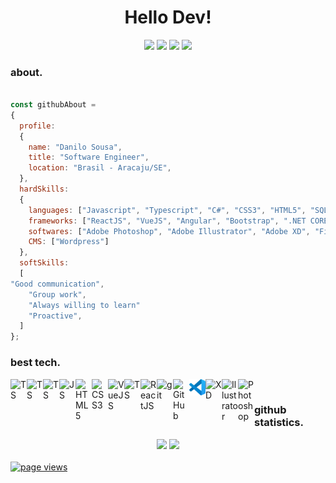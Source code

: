 
<h1 align="center">
  Hello Dev! 
</h1>
<!--  <span style=" max-widht:'40px'"><img src="https://raw.githubusercontent.com/iampavangandhi/iampavangandhi/master/gifs/Hi.gif" style="display: block;opacity: 1;width: 40px;"></span>   -->



<p align="center">   
  <a href="mailto:danillou@hotmail.com" target="_blank"><img src="https://img.shields.io/badge/-Email-0D1117?style=for-the-badge&logo=gmail&logoColor=F0DB4F"></a>
  <a href="https://www.linkedin.com/in/danilloubr" target="_blank"><img src="https://img.shields.io/badge/-LinkedIn-0D1117?style=for-the-badge&logo=linkedin&logoColor=F0DB4F"></a> 
  <a href="https://www.instagram.com/danilloubr/" target="_blank"><img src="https://img.shields.io/badge/-Instagram-0D1117?style=for-the-badge&logo=instagram&logoColor=F0DB4F"></a>
  <a href="#" target="_blank"><img src="https://img.shields.io/badge/YouTube-0D1117?style=for-the-badge&logo=youtube&logoColor=F0DB4F"></a>
</p>



### about.

```javascript

const githubAbout = 
{
  profile: 
  {
    name: "Danilo Sousa",
    title: "Software Engineer",
    location: "Brasil - Aracaju/SE",
  },
  hardSkills: 
  {
    languages: ["Javascript", "Typescript", "C#", "CSS3", "HTML5", "SQL"],
    frameworks: ["ReactJS", "VueJS", "Angular", "Bootstrap", ".NET CORE"],
    softwares: ["Adobe Photoshop", "Adobe Illustrator", "Adobe XD", "Figma"],
    CMS: ["Wordpress"]
  },
  softSkills: 
  [
"Good communication",
    "Group work",
    "Always willing to learn"
    "Proactive",
  ]  
};

```


### best tech.

<a target="_blank" rel="noopener noreferrer" href="https://dotnet.microsoft.com/"><img align="left" alt="TS" width="26px" src="https://upload.wikimedia.org/wikipedia/commons/thumb/7/7d/Microsoft_.NET_logo.svg/2048px-Microsoft_.NET_logo.svg.png" style="max-width: 100%;"></a>

<a target="_blank" rel="noopener noreferrer" href="https://docs.microsoft.com/pt-br/dotnet/csharp/"><img align="left" alt="TS" width="26px" src="https://encrypted-tbn0.gstatic.com/images?q=tbn:ANd9GcQgVy09E2iLC3UGla0LyIXLU8sBbbWfi1Vurw&usqp=CAU" style="max-width: 100%;"></a>

<a target="_blank" rel="noopener noreferrer" href="https://www.typescriptlang.org/"><img align="left" alt="TS" width="26px" src="https://www.svgrepo.com/show/303600/typescript-logo.svg" style="max-width: 100%;"></a>

<a target="_blank" rel="noopener noreferrer" href="https://www.w3schools.com/js/"><img align="left" alt="JS" width="26px" src="https://cdn.iconscout.com/icon/free/png-64/javascript-2752148-2284965.png" style="max-width: 100%;"></a>
<p dir="auto"><a href="https://www.w3schools.com/html/default.asp" rel="nofollow"><img align="left" alt="HTML5" width="26px" src="https://cdn.iconscout.com/icon/free/png-64/html-2752158-2284975.png" style="max-width: 100%;"></a>
<a href="https://www.w3schools.com/css/" rel="nofollow"><img align="left" alt="CSS3" width="26px" src="https://cdn.iconscout.com/icon/free/png-64/css3-11-1175239.png" style="max-width: 100%;"></a>
	<a target="_blank" rel="noopener noreferrer" href="https://vuejs.org/"><img align="left" alt="VueJS" width="26px" src="https://upload.wikimedia.org/wikipedia/commons/thumb/9/95/Vue.js_Logo_2.svg/1184px-Vue.js_Logo_2.svg.png" style="max-width: 100%;"></a>
<a target="_blank" rel="noopener noreferrer" href="https://angular.io/"><img align="left" alt="TS" width="26px" src="https://icones.pro/wp-content/uploads/2022/07/icone-angulaire-originale-logo.png" style="max-width: 100%;"></a>
<a target="_blank" rel="noopener noreferrer" href="https://pt-br.reactjs.org/"><img align="left" alt="ReactJS" width="26px" src="https://cdn.iconscout.com/icon/free/png-64/react-3-1175109.png" style="max-width: 100%;"></a>
<a href="https://git-scm.com/" rel="nofollow"> <img align="left" alt="git" width="26px" src="https://camo.githubusercontent.com/fbfcb9e3dc648adc93bef37c718db16c52f617ad055a26de6dc3c21865c3321d/68747470733a2f2f7777772e766563746f726c6f676f2e7a6f6e652f6c6f676f732f6769742d73636d2f6769742d73636d2d69636f6e2e737667" data-canonical-src="https://www.vectorlogo.zone/logos/git-scm/git-scm-icon.svg" style="max-width: 100%;"> </a>
<a target="_blank" rel="noopener noreferrer" href="https://github.com/danilloubr?tab=repositories"><img align="left" alt="GitHub" width="26px" src="https://cdn.iconscout.com/icon/free/png-64/developer-tool-1889493-1597553.png" style="max-width: 100%;"></a>
<img align="left" alt="Visual Studio Code" width="26px" src="https://raw.githubusercontent.com/github/explore/80688e429a7d4ef2fca1e82350fe8e3517d3494d/topics/visual-studio-code/visual-studio-code.png" />
<a href="https://www.adobe.com/products/xd.html" target="_blank"> <img align="left" alt="XD" width="26px" src="https://cdn.iconscout.com/icon/free/png-64/adobe-xd-1869035-1583159.png"/> </a> 
<a href="https://www.adobe.com/in/products/illustrator.html" target="_blank"> <img align="left" alt="Illustrator" width="26px" src="https://cdn.iconscout.com/icon/free/png-64/illustrator-14-1175160.png"/> </a> 
<a href="https://www.photoshop.com/en" target="_blank"> <img align="left" alt="Photoshop" width="26px" src="https://cdn.iconscout.com/icon/free/png-64/photoshop-8-226474.png"/> </a>



<br></p>

###  github statistics.

<div align="center">
  <img height="160em" src="https://github-readme-stats.vercel.app/api?username=danilloubr&show_icons=true&theme=tokyonight&include_all_commits=true&count_private=true"/>
  <img height="160em" src="https://github-readme-stats.vercel.app/api/top-langs/?username=danilloubr&layout=compact&theme=tokyonight&langs_count=7"/>
 </div>

  <br>




  
  
   <a href="https://github.com/danilloubr">
    <img src="https://komarev.com/ghpvc/?username=danilloubr" alt="page views" />
 </a>







